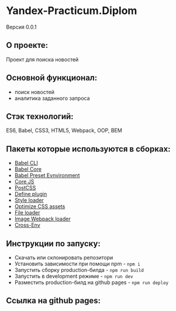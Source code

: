 # **Yandex-Practicum.Diplom**
Версия 0.0.1

## О проекте:
Проект для поиска новостей

## Основной функционал:
- поиск новостей
- аналитика заданного запроса

## Стэк технологий:
ES6, Babel, CSS3, HTML5, Webpack, OOP, BEM

## Пакеты которые используются в сборках:
- [Babel CLI](https://babeljs.io/docs/en/babel-cli#docsNav)
- [Babel Core](https://babeljs.io/docs/en/babel-core)
- [Babel Preset Evnvironment](https://babeljs.io/docs/en/babel-preset-env#docsNav)
- [Сore JS](https://github.com/zloirock/core-js#readme)
- [PostCSS](https://postcss.org/)
- [Define plugin](https://webpack.js.org/plugins/define-plugin/)
- [Style loader](https://github.com/webpack-contrib/style-loader)
- [Optimize CSS assets](https://www.npmjs.com/package/optimize-css-assets-webpack-plugin)
- [File loader](https://github.com/webpack-contrib/file-loader)
- [Image Webpack loader](https://www.npmjs.com/package/image-webpack-loader)
- [Cross-Env](https://www.npmjs.com/package/cross-env)

## Инструкции по запуску:
- Скачать или склонировать репозитори
- Установить зависимости при помощи npm - `npm i`
- Запустить сборку production-билда - `npm run build`
- Запустить в development режиме - `npm run dev`
- Разместить production-билд на github pages - `npm run deploy`

## Ссылка на github pages:

